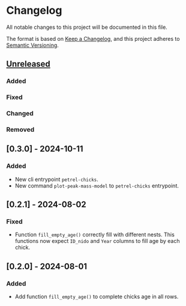 # Changelog

All notable changes to this project will be documented in this file.

The format is based on [Keep a Changelog](https://keepachangelog.com/en/1.0.0/),
and this project adheres to [Semantic Versioning](https://semver.org/spec/v2.0.0.html).

## [Unreleased]

### Added

### Fixed

### Changed

### Removed

## [0.3.0] - 2024-10-11

### Added

- New cli entrypoint `petrel-chicks`.
- New command `plot-peak-mass-model` to `petrel-chicks` entrypoint.


## [0.2.1] - 2024-08-02

### Fixed

- Function `fill_empty_age()` correctly fill with different nests. This functions now expect `ID_nido` and `Year` columns to fill age by each chick.

## [0.2.0] - 2024-08-01

### Added

- Add function `fill_empty_age()` to complete chicks age in all rows.

[unreleased]: https://github.com/IslasGECI/petrel_chicks/compare/v0.1.0...HEAD
